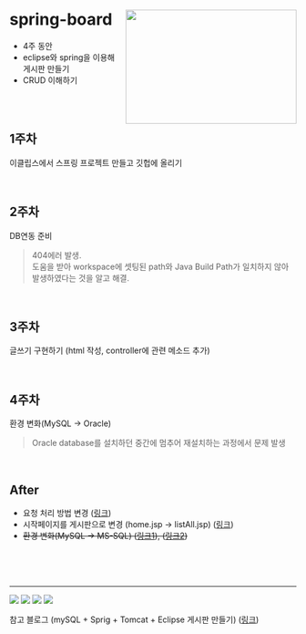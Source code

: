 ﻿# spring-board   <img align='right' src="https://download.logo.wine/logo/Spring_Framework/Spring_Framework-Logo.wine.png" width="300" height="200">
- 4주 동안 
- eclipse와 spring을 이용해 게시판 만들기   
- CRUD 이해하기   

<br><br>

## 1주차   
이클립스에서 스프링 프로젝트 만들고 깃헙에 올리기   

<br>

## 2주차 
DB연동 준비   
> 404에러 발생.   
> 도움을 받아 workspace에 셋팅된 path와 Java Build Path가 일치하지 않아 발생하였다는 것을 알고 해결.   

<br>

## 3주차   
글쓰기 구현하기 (html 작성, controller에 관련 메소드 추가)   

<br>

## 4주차
환경 변화(MySQL → Oracle)
> Oracle database를 설치하던 중간에 멈추어 재설치하는 과정에서 문제 발생

<br>

## After
- 요청 처리 방법 변경 ([링크](https://mungto.tistory.com/436))
- 시작페이지를 게시판으로 변경 (home.jsp -> listAll.jsp) ([링크](https://admm.tistory.com/82))
- ~~환경 변화(MySQL → MS-SQL) ([링크1](https://grand-unified-engine.tistory.com/31)), ([링크2](https://m.blog.naver.com/PostView.naver?isHttpsRedirect=true&blogId=nc926&logNo=220928265157))~~

   
<br><br><br>   

---
<img src="https://img.shields.io/badge/Spring-6DB33F?style=flat-square&logo=spring&logoColor=white"/> <img src="https://img.shields.io/badge/Eclipse-2C2255?style=flat-square&logo=Eclipse IDE&logoColor=white"/> <img src="https://img.shields.io/badge/Tomcat-F8DC75?style=flat-square&logo=Apache Tomcat&logoColor=white"/> <img src="https://img.shields.io/badge/MySQL-4479A1?style=flat-square&logo=MySQL&logoColor=white"/>   

참고 블로그 (mySQL + Sprig + Tomcat + Eclipse 게시판 만들기) ([링크](https://blog.daum.net/chan-0124/62?category=263225))

